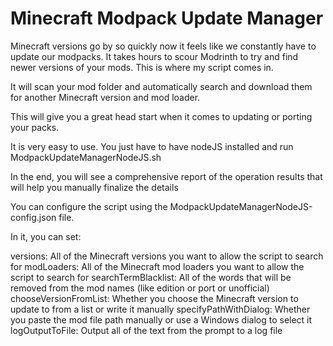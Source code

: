 # Minecraft Modpack Update Manager

Minecraft versions go by so quickly now it feels like we constantly have to update our modpacks.
It takes hours to scour Modrinth to try and find newer versions of your mods.
This is where my script comes in.

It will scan your mod folder and automatically search and download them for another Minecraft version and mod loader.

This will give you a great head start when it comes to updating or porting your packs.

It is very easy to use.
You just have to have nodeJS installed and run ModpackUpdateManagerNodeJS.sh

In the end, you will see a comprehensive report of the operation results that will help you manually finalize the details

You can configure the script using the ModpackUpdateManagerNodeJS-config.json file.

In it, you can set:

versions: All of the Minecraft versions you want to allow the script to search for
modLoaders: All of the Minecraft mod loaders you want to allow the script to search for
searchTermBlacklist: All of the words that will be removed from the mod names (like edition or port or unofficial)
chooseVersionFromList: Whether you choose the Minecraft version to update to from a list or write it manually
specifyPathWithDialog: Whether you paste the mod file path manually or use a Windows dialog to select it
logOutputToFile: Output all of the text from the prompt to a log file